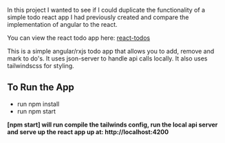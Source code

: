 In this project I wanted to see if I could duplicate the functionality of a simple todo react app I had previously created and compare the implementation of angular to the react.

You can view the react todo app here: [react-todos](https://github.com/kevinkeyt/react-todos)

This is a simple angular/rxjs todo app that allows you to add, remove and mark to do's. It uses json-server to handle api calls locally. It also uses tailwindscss for styling.

## To Run the App

- run npm install
- run npm start

**[npm start] will run compile the tailwinds config, run the local api server and serve up the react app up at: http://localhost:4200**
